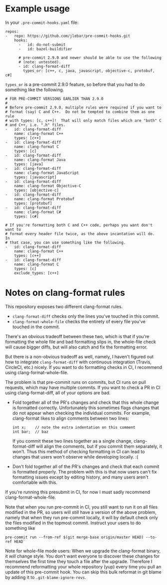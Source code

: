 # Example usage

In your `.pre-commit-hooks.yaml` file:

```
repos:
-   repo: https://github.com/jlebar/pre-commit-hooks.git
    hooks:
      -   id: do-not-submit
      -   id: bazel-buildifier

      # pre-commit 2.9.0 and newer should be able to use the following
      # (note: untested).
      - id: clang-format-diff
        types_or: [c++, c, java, javascript, objective-c, protobuf, c#]
```

`types_or` is a pre-commit 2.9.0 feature, so before that you had to do something like the following.

```
# FOR PRE-COMMIT VERSIONS EARLIER THAN 2.9.0
#
# Before pre-commit 2.9.0, multiple rules were required if you want to
# format (say) C and C++.  Do not be tempted to combine them as one rule
# with types: [c, c++]!  That will only match files which are "both" C
# and C++, i.e. ".h" files.
-   id: clang-format-diff
    name: clang-format C++
    types: [c++]
-   id: clang-format-diff
    name: clang-format C
    types: [c]
-   id: clang-format-diff
    name: clang-format Java
    types: [java]
-   id: clang-format-diff
    name: clang-format JavaScript
    types: [javascript]
-   id: clang-format-diff
    name: clang-format Objective-C
    types: [objective-c]
-   id: clang-format-diff
    name: clang-format Protobuf
    types: [protobuf]
-   id: clang-format-diff
    name: clang-format C#
    types: [c#]

# If you're formatting both C and C++ code, perhaps you want don't want to
# format every header file twice, as the above incantation will do.  In
# that case, you can use something like the following.
-   id: clang-format-diff
    name: clang-format C++
    types: [c++]
-   id: clang-format-diff
    name: clang-format C
    types: [c]
    exclude_types: [c++]
```

# Notes on clang-format rules

This repository exposes two different clang-format rules.

 - `clang-format-diff` checks only the lines you've touched in this commit.
 - `clang-format-whole-file` checks the entirety of every file you've touched in
   the commit.

There's an obvious tradeoff between these two, which is that if you're
formatting the whole file and bad formatting slips in, the whole-file check will
cause bigger diffs, but will also catch and fix the formatting error.

But there is a non-obvious tradeoff as well, namely, I haven't figured out how
to integrate `clang-format-diff` with continuous integration (Travis, CircleCI,
etc.) nicely.  If you want to do formatting checks in CI, I recommend using
clang-format-whole-file.

The problem is that pre-commit runs on commits, but CI runs on pull requests,
which may have multiple commits.  If you want to check a PR in CI using
clang-format-diff, all of your options are bad.

 - Fold together all of the PR's changes and check that this whole change is
   formatted correctly.  Unfortunately this sometimes flags changes that do
   not appear when checking the individual commits.  For example,
   clang-format likes to align comments between two lines:

   ```
   int x;    // note the extra indentation on this comment
   int bar;  // baz
   ```

   If you commit these two lines together as a single change,
   clang-format-diff will align the comments, but if you commit them
   separately, it won't.  Thus this method of checking formatting in CI can
   lead to changes that users won't observe while developing locally.  :(

 - Don't fold together all of the PR's changes and check that each commit is
   formatted properly.  The problem with this is that now users can't fix
   formatting issues except by editing history, and many users aren't
   comfortable with this.

If you're running this presubmit in CI, for now I must sadly recommend
clang-format-whole-file.

Note that when you run pre-commit in CI, you still want to run it on all files
modified in the PR, so users will *still* have a version of the above problem,
namely that when they run pre-commit locally, it will by default check only the
files modified in the topmost commit.  Instruct your users to do something like

```
pre-commit run --from-ref $(git merge-base origin/master HEAD) --to-ref HEAD`
```

Note for whole-file mode users: When we upgrade the clang-format binary, it
*will* change style.  You don't want everyone to discover these changes for
themselves the first time they touch a file after the upgrade.  Therefore I
recommend reformatting your whole repository (yup) every time you pull an update
of this pre-commit hook.  You can skip this bulk reformat in git blame by adding
it to `.git-blame-ignore-revs`.

